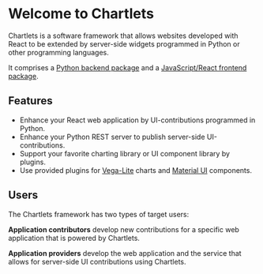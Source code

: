 # Welcome to Chartlets

Chartlets is a software framework that allows websites developed with
React to be extended by server-side widgets programmed in Python or other
programming languages. 

It comprises a 
[Python backend package](https://github.com/bcdev/chartlets/tree/main/chartlets.py)
and a 
[JavaScript/React frontend package](https://github.com/bcdev/chartlets/tree/main/chartlets.js).

## Features

- Enhance your React web application by UI-contributions programmed in Python.
- Enhance your Python REST server to publish server-side UI-contributions.
- Support your favorite charting library or UI component library by plugins. 
- Use provided plugins for [Vega-Lite](https://vega.github.io/vega-lite/) charts and [Material UI](https://mui.com/material-ui/) 
  components.

## Users

The Chartlets framework has two types of target users:

**Application contributors** develop new contributions
for a specific web application that is powered by Chartlets.

**Application providers** develop the web application
and the service that allows for server-side UI contributions
using Chartlets.
